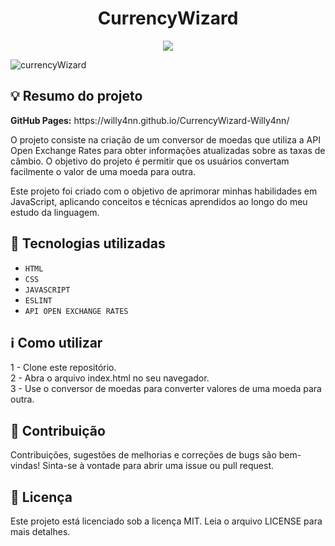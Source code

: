 <h1 align="center"> CurrencyWizard </h1>

<p align="center">
  <img src="https://img.shields.io/badge/STATUS-EM%20DESENVOLVIMENTO-blue"/>
</p>

![currencyWizard](https://user-images.githubusercontent.com/101363317/224979935-c6c87e9a-36e0-481a-bfd6-cc394a6376f7.PNG)

<h2> 💡 Resumo do projeto </h2>

<p><b>GitHub Pages:</b> https://willy4nn.github.io/CurrencyWizard-Willy4nn/ </p>
<p> O projeto consiste na criação de um conversor de moedas que utiliza a API Open Exchange Rates para obter informações atualizadas sobre as taxas de câmbio. O objetivo do projeto é permitir que os usuários convertam facilmente o valor de uma moeda para outra. </p>
<p> Este projeto foi criado com o objetivo de aprimorar minhas habilidades em JavaScript, aplicando conceitos e técnicas aprendidos ao longo do meu estudo da linguagem. </p>

<h2> 🚀 Tecnologias utilizadas </h2>

- ``HTML``
- ``CSS``
- ``JAVASCRIPT``
- ``ESLINT``
- ``API OPEN EXCHANGE RATES``

<h2> ℹ️ Como utilizar </h2>

1 - Clone este repositório. <br>
2 - Abra o arquivo index.html no seu navegador. <br>
3 - Use o conversor de moedas para converter valores de uma moeda para outra.

<h2> 🤝 Contribuição </h2>
Contribuições, sugestões de melhorias e correções de bugs são bem-vindas! Sinta-se à vontade para abrir uma issue ou pull request.

<h2> 📄 Licença </h2>

Este projeto está licenciado sob a licença MIT. Leia o arquivo LICENSE para mais detalhes.
